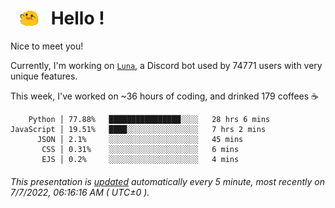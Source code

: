 <h1>   <img src="./spoinky.gif" style="vertical-align:middle;" width="30px">   Hello ! </h1>

Nice to meet you!

Currently, I'm working on <a href='https://github.com/Asgarrrr/Luna'>`Luna`</a>, a Discord bot used by 74771 users with very unique features.

This week, I've worked on ~36 hours of coding, and drinked 179 coffees ☕

```
    Python │ 77.88%   ████████████████░░░░   28 hrs 6 mins
JavaScript │ 19.51%   ████░░░░░░░░░░░░░░░░   7 hrs 2 mins
      JSON │ 2.1%     ░░░░░░░░░░░░░░░░░░░░   45 mins
       CSS │ 0.31%    ░░░░░░░░░░░░░░░░░░░░   6 mins
       EJS │ 0.2%     ░░░░░░░░░░░░░░░░░░░░   4 mins
```

###### This presentation is [updated](https://github.com/Asgarrrr) automatically every 5 minute, most recently on 7/7/2022, 06:16:16 AM ( UTC±0 ).